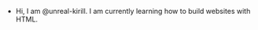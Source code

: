 - Hi, I am @unreal-kirill. I am currently learning how to build websites with HTML.

<!---
unreal-kirill/unreal-kirill is a ✨ special ✨ repository because its `README.md` (this file) appears on your GitHub profile.
You can click the Preview link to take a look at your changes.
--->
